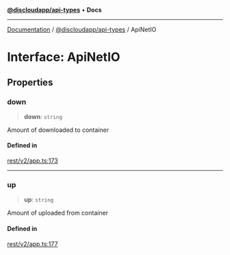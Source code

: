 [**@discloudapp/api-types**](../README.md) • **Docs**

***

[Documentation](../../../packages.md) / [@discloudapp/api-types](../README.md) / ApiNetIO

# Interface: ApiNetIO

## Properties

### down

> **down**: `string`

Amount of downloaded to container

#### Defined in

[rest/v2/app.ts:173](https://github.com/discloud/discloud.app/blob/e957c12968777c01a56e127121040f7eaaf9b803/packages/api-types/rest/v2/app.ts#L173)

***

### up

> **up**: `string`

Amount of uploaded from container

#### Defined in

[rest/v2/app.ts:177](https://github.com/discloud/discloud.app/blob/e957c12968777c01a56e127121040f7eaaf9b803/packages/api-types/rest/v2/app.ts#L177)
